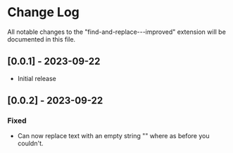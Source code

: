 # Change Log
All notable changes to the "find-and-replace---improved" extension will be documented in this file.

## [0.0.1] - 2023-09-22
- Initial release

## [0.0.2] - 2023-09-22
### Fixed 
- Can now replace text with an empty string "" where as before you couldn't.
